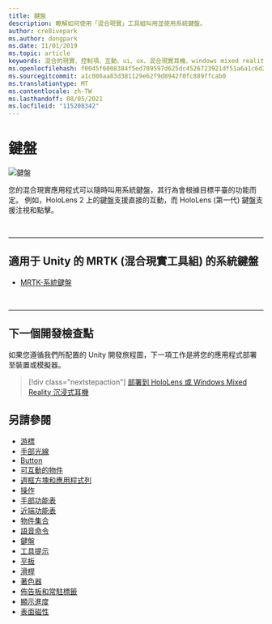 ```yaml
---
title: 鍵盤
description: 瞭解如何使用「混合現實」工具組叫用並使用系統鍵盤。
author: cre8ivepark
ms.author: dongpark
ms.date: 11/01/2019
ms.topic: article
keywords: 混合的現實、控制項、互動、ui、ux、混合現實耳機、windows mixed reality 耳機、虛擬實境耳機、HoloLens、鍵盤、MRTK、混合現實工具組
ms.openlocfilehash: f0045f6008384f5ed709597d625dc4526723921df51a6a1c6d25641ac95f0b34
ms.sourcegitcommit: a1c086aa83d381129e62f9d8942f0fc889ffcab0
ms.translationtype: MT
ms.contentlocale: zh-TW
ms.lasthandoff: 08/05/2021
ms.locfileid: "115208342"
---
```

# <a name="keyboard"></a>鍵盤

![鍵盤](images/UX_Hero_Keyboard.jpg)

您的混合現實應用程式可以隨時叫用系統鍵盤，其行為會根據目標平臺的功能而定。 例如，HoloLens 2 上的鍵盤支援直接的互動，而 HoloLens (第一代) 鍵盤支援注視和點擊。

<br>

---

## <a name="system-keyboard-in-mrtk-mixed-reality-toolkit-for-unity"></a>適用于 Unity 的 MRTK (混合現實工具組) 的系統鍵盤

* [MRTK-系統鍵盤](/windows/mixed-reality/mrtk-unity/features/ux-building-blocks/system-keyboard)

<br>

---

## <a name="next-development-checkpoint"></a>下一個開發檢查點

如果您遵循我們所配置的 Unity 開發旅程圖，下一項工作是將您的應用程式部署至裝置或模擬器。

> [!div class="nextstepaction"]
> [部署到 HoloLens 或 Windows Mixed Reality 沉浸式耳機](../develop/platform-capabilities-and-apis/using-visual-studio.md)

## <a name="see-also"></a>另請參閱

* [游標](cursors.md)
* [手部光線](point-and-commit.md)
* [Button](button.md)
* [可互動的物件](interactable-object.md)
* [週框方塊和應用程式列](app-bar-and-bounding-box.md)
* [操作](direct-manipulation.md)
* [手部功能表](hand-menu.md)
* [近端功能表](near-menu.md)
* [物件集合](object-collection.md)
* [語音命令](voice-input.md)
* [鍵盤](keyboard.md)
* [工具提示](tooltip.md)
* [平板](slate.md)
* [滑桿](slider.md)
* [著色器](shader.md)
* [佈告板和常駐標籤](billboarding-and-tag-along.md)
* [顯示進度](progress.md)
* [表面磁性](surface-magnetism.md)